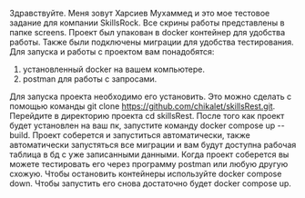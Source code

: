 Здравствуйте. Меня зовут Харсиев Мухаммед и это мое тестовое задание для компании SkillsRock. 
Все скрины работы представлены в папке screens.
Проект был упакован в docker контейнер для удобства работы.
Также были подключены миграции для удобства тестирования. 
Для запуска и работы с проектом вам понадобятся:
1. установленный docker на вашем компьютере.
2. postman для работы с запросами.

Для запуска проекта необходимо его установить. Это можно сделать с помощью команды git clone https://github.com/chikalet/skillsRest.git. Перейдите в директорию проекта cd skillsRest.
После того как проект будет установлен на ваш пк, запустите команду docker compose up --build. Проект соберется и запуститься автоматически, также автоматически запустяться все миграции
и вам будут доступна рабочая таблица в бд с уже записанными данными. Когда проект соберется вы можете тестировать его через программу postman или любую другую схожую. Чтобы остановить контейнеры
используйте docker compose down. Чтобы запустить его снова достаточно будет docker compose up.
